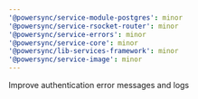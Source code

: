 ```yaml
---
'@powersync/service-module-postgres': minor
'@powersync/service-rsocket-router': minor
'@powersync/service-errors': minor
'@powersync/service-core': minor
'@powersync/lib-services-framework': minor
'@powersync/service-image': minor
---
```


Improve authentication error messages and logs
